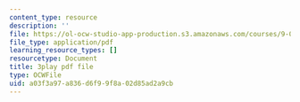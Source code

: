 ```yaml
---
content_type: resource
description: ''
file: https://ol-ocw-studio-app-production.s3.amazonaws.com/courses/9-00sc-introduction-to-psychology-fall-2011/a03f3a97a836d6f99f8a02d85ad2a9cb_76O3rulk844.pdf
file_type: application/pdf
learning_resource_types: []
resourcetype: Document
title: 3play pdf file
type: OCWFile
uid: a03f3a97-a836-d6f9-9f8a-02d85ad2a9cb
---
```

